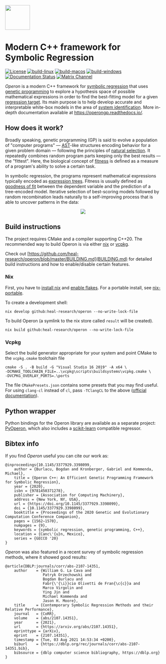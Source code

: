 <picture>
    <source media="(prefers-color-scheme: dark)" srcset="./rtd/_static/logo_mini_dark.png">
    <source media="(prefers-color-scheme: light)" srcset="./rtd/_static/logo_mini_light.png">
    <img src="./rtd/_static/logo_mini.png" height="80px" />
</picture>

<br/>

# Modern C++ framework for Symbolic Regression

[![License](https://img.shields.io/github/license/heal-research/operon?style=flat)](https://github.com/heal-research/operon/blob/master/LICENSE)
[![build-linux](https://github.com/heal-research/operon/actions/workflows/build-linux.yml/badge.svg)](https://github.com/heal-research/operon/actions/workflows/build-linux.yml)
[![build-macos](https://github.com/heal-research/operon/actions/workflows/build-macos.yml/badge.svg)](https://github.com/heal-research/operon/actions/workflows/build-macos.yml)
[![build-windows](https://github.com/heal-research/operon/actions/workflows/build-windows.yml/badge.svg)](https://github.com/heal-research/operon/actions/workflows/build-windows.yml)
[![Documentation Status](https://readthedocs.org/projects/operongp/badge/?version=latest)](https://operongp.readthedocs.io/en/latest/?badge=latest)
[![Matrix Channel](https://badges.gitter.im/operongp/gitter.png)](https://gitter.im/operongp/community)

*Operon* is a modern C++ framework for [symbolic regression](https://en.wikipedia.org/wiki/Symbolic_regression) that uses [genetic programming](https://en.wikipedia.org/wiki/Genetic_programming) to explore a hypothesis space of possible mathematical expressions in order to find the best-fitting model for a given [regression target](https://en.wikipedia.org/wiki/Regression_analysis).
Its main purpose is to help develop accurate and interpretable white-box models in the area of [system identification](https://en.wikipedia.org/wiki/System_identification). More in-depth documentation available at https://operongp.readthedocs.io/.

## How does it work?

Broadly speaking, genetic programming (GP) is said to evolve a population of "computer programs" ― [AST](https://en.wikipedia.org/wiki/Abstract_syntax_tree)-like structures encoding behavior for a given problem domain ― following the principles of [natural selection](https://en.wikipedia.org/wiki/Natural_selection). It repeatedly combines random program parts keeping only the best results ― the "fittest". Here, the biological concept of [fitness](https://en.wikipedia.org/wiki/Survival_of_the_fittest) is defined as a measure of a program's ability to solve a certain task.

In symbolic regression, the programs represent mathematical expressions typically encoded as [expression trees](https://en.wikipedia.org/wiki/Binary_expression_tree). Fitness is usually defined as [goodness of fit](https://en.wikipedia.org/wiki/Goodness_of_fit) between the dependent variable and the prediction of a tree-encoded model. Iterative selection of best-scoring models followed by random recombination leads naturally to a self-improving process that is able to uncover patterns in the data:

<p align="center">
    <img src="./rtd/_static/evo.gif"  />
</p>

## Build instructions

The project requires CMake and a compiler supporting C++20. The recommended way to build Operon is via either [nix](https://github.com/NixOS/nix) or [vcpkg](https://github.com/microsoft/vcpkg).

Check out [https://github.com/heal-research/operon/blob/master/BUILDING.md](BUILDING.md) for detailed build instructions and how to enable/disable certain features.

### Nix

First, you have to [install nix](https://nixos.org/download.html) and [enable flakes](https://nixos.wiki/wiki/Flakes).
For a portable install, see [nix-portable](https://github.com/DavHau/nix-portable).

To create a development shell:
```
nix develop github:heal-research/operon --no-write-lock-file
```

To build Operon (a symlink to the nix store called `result` will be created).
```
nix build github:heal-research/operon --no-write-lock-file
```


### Vcpkg

Select the build generator appropriate for your system and point CMake to the `vcpkg.cmake` toolchain file

```
cmake -S . -B build -G "Visual Studio 16 2019" -A x64 \
-DCMAKE_TOOLCHAIN_FILE=..\vcpkg\scripts\buildsystems\vcpkg.cmake \
-DVCPKG_OVERLAY_PORTS=.\ports
```

The file `CMakePresets.json` contains some presets that you may find useful. For using `clang-cl` instead of `cl`, pass `-TClangCL` to the above ([official documentation](https://docs.microsoft.com/en-us/cpp/build/clang-support-cmake?view=msvc-170)).

## Python wrapper

Python bindings for the Operon library are available as a separate project: [PyOperon](https://github.com/heal-research/pyoperon), which also includes a [scikit-learn](https://scikit-learn.org/stable/index.html) compatible regressor.

## Bibtex info

If you find _Operon_ useful you can cite our work as:
```
@inproceedings{10.1145/3377929.3398099,
    author = {Burlacu, Bogdan and Kronberger, Gabriel and Kommenda, Michael},
    title = {Operon C++: An Efficient Genetic Programming Framework for Symbolic Regression},
    year = {2020},
    isbn = {9781450371278},
    publisher = {Association for Computing Machinery},
    address = {New York, NY, USA},
    url = {https://doi.org/10.1145/3377929.3398099},
    doi = {10.1145/3377929.3398099},
    booktitle = {Proceedings of the 2020 Genetic and Evolutionary Computation Conference Companion},
    pages = {1562–1570},
    numpages = {9},
    keywords = {symbolic regression, genetic programming, C++},
    location = {Canc\'{u}n, Mexico},
    series = {GECCO '20}
}
```

_Operon_ was also featured in a recent survey of symbolic regression methods, where it showed good results:

```
@article{DBLP:journals/corr/abs-2107-14351,
    author    = {William G. La Cava and
                 Patryk Orzechowski and
                 Bogdan Burlacu and
                 Fabr{\'{\i}}cio Olivetti de Fran{\c{c}}a and
                 Marco Virgolin and
                 Ying Jin and
                 Michael Kommenda and
                 Jason H. Moore},
    title     = {Contemporary Symbolic Regression Methods and their Relative Performance},
    journal   = {CoRR},
    volume    = {abs/2107.14351},
    year      = {2021},
    url       = {https://arxiv.org/abs/2107.14351},
    eprinttype = {arXiv},
    eprint    = {2107.14351},
    timestamp = {Tue, 03 Aug 2021 14:53:34 +0200},
    biburl    = {https://dblp.org/rec/journals/corr/abs-2107-14351.bib},
    bibsource = {dblp computer science bibliography, https://dblp.org}
}

```
